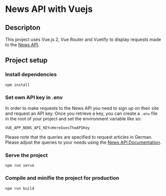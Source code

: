 # News API with Vuejs
## Descripton
This project uses Vue.js 2, Vue Router and Vuetify to display requests made to the [News API](https://newsapi.org/).
## Project setup
### Install dependencies
```
npm install
```
### Set own API key in .env
In order to make requests to the News API you need to sign up on their site and request an API key. Once you retrieve a key, you can create a `.env` file in the root of your project and set the environment variable like so:
```
VUE_APP_NEWS_API_KEY=HereGoesTheAPIKey
```

Please note that the queries are specified to request articles in German. Please adjust the queries to your needs using the [News API Documentation](https://newsapi.org/docs).

### Serve the project
```
npm run serve
```

### Compile and minifie the project for production
```
npm run build
```